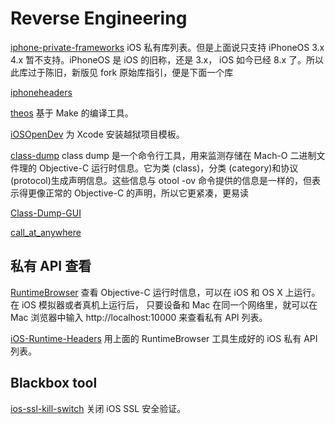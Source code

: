 Reverse Engineering
===================

[iphone-private-frameworks](https://github.com/Ju2ender/iphone-private-frameworks)
iOS 私有库列表。但是上面说只支持 iPhoneOS 3.x 4.x 暂不支持。iPhoneOS 是 iOS 的旧称，还是 3.x，
iOS 如今已经 8.x 了。所以此库过于陈旧，新版见 fork 原始库指引，便是下面一个库

[iphoneheaders](https://github.com/rpetrich/iphoneheaders/)

[theos](https://github.com/Ju2ender/theos)
基于 Make 的编译工具。

[iOSOpenDev](https://github.com/Ju2ender/iOSOpenDev)
为 Xcode 安装越狱项目模板。

[class-dump](https://github.com/Ju2ender/class-dump)
class dump 是一个命令行工具，用来监测存储在 Mach-O 二进制文件理的 Objective-C 运行时信息。它为类 (class)，分类 (category)和协议 (protocol)生成声明信息。这些信息与 otool -ov 命令提供的信息是一样的，但表示得更像正常的 Objective-C 的声明，所以它更紧凑，更易读

[Class-Dump-GUI](https://github.com/Ju2ender/Class-Dump-GUI)

[call_at_anywhere](https://github.com/Ju2ender/call_at_anywhere)

私有 API 查看
------------

[RuntimeBrowser](https://github.com/Ju2ender/RuntimeBrowser)
查看 Objective-C 运行时信息，可以在 iOS 和 OS X 上运行。在 iOS 模拟器或者真机上运行后，
只要设备和 Mac 在同一个网络里，就可以在 Mac 浏览器中输入 http://localhost:10000 来查看私有
API 列表。

[iOS-Runtime-Headers](https://github.com/Ju2ender/iOS-Runtime-Headers)
用上面的 RuntimeBrowser 工具生成好的 iOS 私有 API 列表。

Blackbox tool
-------------

[ios-ssl-kill-switch](https://github.com/Ju2ender/ios-ssl-kill-switch)
关闭 iOS SSL 安全验证。
